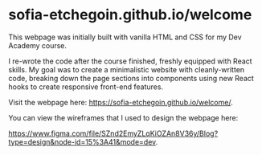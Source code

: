 # sofia-etchegoin.github.io/welcome

This webpage was initially built with vanilla HTML and CSS for my Dev Academy course.

I re-wrote the code after the course finished, freshly equipped with React skills. My goal was to create a minimalistic website with cleanly-written code, breaking down the page sections into components using new React hooks to create responsive front-end features.

Visit the webpage here: https://sofia-etchegoin.github.io/welcome/.

You can view the wireframes that I used to design the webpage here:

https://www.figma.com/file/SZnd2EmyZLqKiOZAn8V36y/Blog?type=design&node-id=15%3A41&mode=dev.
